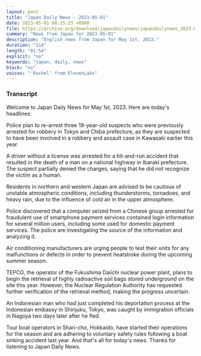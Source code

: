 ```yaml
---
layout: post
title: "Japan Daily News - 2023-05-01"
date: 2023-05-01 08:15:23 +0900
file: https://archive.org/download/japandailynews/japandailynews_2023-05-01.mp3
summary: "News from Japan for 2023-05-01"
description: "English news from Japan for May 1st, 2023."
duration: "114"
length: "01:54"
explicit: "no"
keywords: "japan, daily, news"
block: "no"
voices: "'Rachel' from ElevenLabs"
---
```


### Transcript

Welcome to Japan Daily News for May 1st, 2023. Here are today's headlines:

Police plan to re-arrest three 19-year-old suspects who were previously arrested for robbery in Tokyo and Chiba prefecture, as they are suspected to have been involved in a robbery and assault case in Kawasaki earlier this year. 

A driver without a license was arrested for a hit-and-run accident that resulted in the death of a man on a national highway in Ibaraki prefecture. The suspect partially denied the charges, saying that he did not recognize the victim as a human.

Residents in northern and western Japan are advised to be cautious of unstable atmospheric conditions, including thunderstorms, tornadoes, and heavy rain, due to the influence of cold air in the upper atmosphere.

Police discovered that a computer seized from a Chinese group arrested for fraudulent use of smartphone payment services contained login information for several million users, including some used for domestic payment services. The police are investigating the source of the information and analyzing it.

Air conditioning manufacturers are urging people to test their units for any malfunctions or defects in order to prevent heatstroke during the upcoming summer season.

TEPCO, the operator of the Fukushima Daiichi nuclear power plant, plans to begin the retrieval of highly radioactive soil bags stored underground on the site this year. However, the Nuclear Regulation Authority has requested further verification of the retrieval method, making the progress uncertain.

An Indonesian man who had just completed his deportation process at the Indonesian embassy in Shinjuku, Tokyo, was caught by immigration officials in Nagoya two days later after he fled. 

Tour boat operators in Shari-cho, Hokkaido, have started their operations for the season and are adhering to voluntary safety rules following a boat sinking accident last year. And that's all for today's news. Thanks for listening to Japan Daily News.
